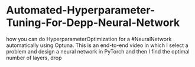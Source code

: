 # Automated-Hyperparameter-Tuning-For-Depp-Neural-Network
 how you can do HyperparameterOptimization for a #NeuralNetwork automatically using Optuna. This is an end-to-end video in which I select a problem and design a neural network in PyTorch and then I find the optimal number of layers, drop 

